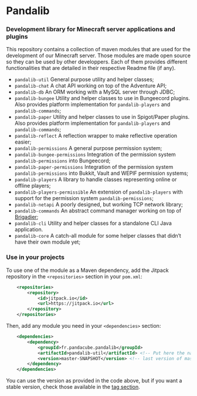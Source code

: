 # Pandalib

### Development library for Minecraft server applications and plugins

This repository contains a collection of maven modules that are used for the development of our Minecraft server. Those
modules are made open source so they can be used by other developpers. Each of them provides different functionalities
that are detailed in their respective Readme file (if any).

- `pandalib-util` General purpose utility and helper classes;
- `pandalib-chat` A chat API working on top of the Adventure API;
- `pandalib-db` An ORM working with a MySQL server through JDBC;
- `pandalib-bungee` Utility and helper classes to use in Bungeecord plugins. Also provides platform implementation for `pandalib-players` and `pandalib-commands`;
- `pandalib-paper` Utility and helper classes to use in Spigot/Paper plugins. Also provides platform implementation for `pandalib-players` and `pandalib-commands`;
- `pandalib-reflect` A reflection wrapper to make reflective operation easier;
- `pandalib-permissions` A general purpose permission system;
- `pandalib-bungee-permissions` Integration of the permission system `pandalib-permissions` into Bungeecord;
- `pandalib-paper-permissions` Integration of the permission system `pandalib-permissions` into Bukkit, Vault and WEPIF permission systems;
- `pandalib-players` A library to handle classes representing online or offline players;
- `pandalib-players-permissible` An extension of `pandalib-players` with support for the permission system `pandalib-permissions`;
- `pandalib-netapi` A poorly designed, but working TCP network library;
- `pandalib-commands` An abstract command manager working on top of [Brigadier](https://github.com/Mojang/brigadier);
- `pandalib-cli` Utility and helper classes for a standalone CLI Java application.
- `pandalib-core` A catch-all module for some helper classes that didn’t have their own module yet;

### Use in your projects

To use one of the module as a Maven dependency, add the Jitpack repository in the `<repositories>` section in your `pom.xml`:

```xml
    <repositories>
        <repository>
            <id>jitpack.io</id>
            <url>https://jitpack.io</url>
        </repository>
    </repositories>
```

Then, add any module you need in your `<dependencies>` section:
```xml
    <dependencies>
        <dependency>
            <groupId>fr.pandacube.pandalib</groupId>
            <artifactId>pandalib-util</artifactId> <!-- Put here the name of the module you want -->
            <version>master-SNAPSHOT</version> <!-- last version of master branch -->
        </dependency>
    </dependencies>
```

You can use the version as provided in the code above, but if you want a stable version, check those available in the
[tag section](https://github.com/PandacubeFr/PandaLib/tags).